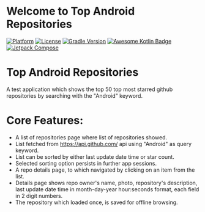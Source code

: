 # Welcome to Top Android Repositories

[![Platform](https://img.shields.io/badge/platform-Android-yellow.svg)](https://www.android.com)
[![License](https://img.shields.io/badge/license-Apache%202-4EB1BA.svg?style=flat-square)](https://www.apache.org/licenses/LICENSE-2.0.html)
[![Gradle Version](https://img.shields.io/badge/gradle-7.2.1-green.svg)](https://docs.gradle.org/current/release-notes)
[![Awesome Kotlin Badge](https://kotlin.link/awesome-kotlin.svg)](https://github.com/KotlinBy/awesome-kotlin)
[![Jetpack Compose](https://img.shields.io/badge/Jetpack%20Compose-1.1.1-blueviolet)](https://developer.android.com/jetpack/androidx/releases/compose)

# Top Android Repositories

A test application which shows the top 50 top most starred github repositories by searching with
the "Android" keyword.

# Core Features:
- A list of repositories page where list of repositories showed.
- List fetched from https://api.github.com/ api using "Android" as query keyword.
- List can be sorted by either last update date time or star count.
- Selected sorting option persists in further app sessions.
- A repo details page, to which navigated by clicking on an item from the list.
- Details page shows repo owner's name, photo, repository's description, last update date
  time in month-day-year hour:seconds format, each field in 2 digit numbers.
- The repository which loaded once, is saved for offline browsing.

